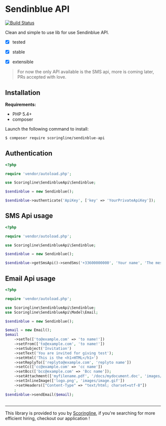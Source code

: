 Sendinblue API
==============

[![Build Status](https://travis-ci.org/ScoringLine/SendinblueApi.svg?branch=master)](https://travis-ci.org/ScoringLine/SendinblueApi)

Clean and simple to use lib for use Sendinblue API.

- [x] tested
- [x] stable
- [x] extensible


> For now the only API available is the SMS api, more is coming later, PRs accepted with love.

Installation
------------

**Requirements:**

* PHP 5.4+
* composer

Launch the following command to install:

```bash
$ composer require scoringline/sendinblue-api
```

Authentication
--------------

```php
<?php

require 'vendor/autoload.php';

use Scoringline\SendinblueApi\Sendinblue;

$sendinblue = new Sendinblue();

$sendinblue->authenticate('ApiKey', ['key' => 'YourPrivateApiKey']);
```


SMS Api usage
-------------

```php
<?php

require 'vendor/autoload.php';

use Scoringline\SendinblueApi\Sendinblue;

$sendinblue = new Sendinblue();

$sendinblue->getSmsApi()->sendSms('+33600000000', 'Your name', 'The message you want to send');
```

Email Api usage
-------------
```php
<?php

require 'vendor/autoload.php';

use Scoringline\SendinblueApi\Sendinblue;
use Scoringline\SendinblueApi\Model\Email;

$sendinblue = new Sendinblue();

$email = new Email();
$email
    ->setTo(['to@example.com' => 'to name!'])
    ->setFrom(['to@example.com', 'to name!'])
    ->setSubject('Invitation')
    ->setText('You are invited for giving test');
    ->setHtml('This is the <h1>HTML</h1>')
    ->setReplyTo(['replyto@example.com', 'replyto name'])
    ->setCc(['cc@example.com' => 'cc name'])
    ->setBcc(['bcc@example.com' => 'Bcc name']);
    ->setAttachment(['myfilename.pdf', '/docs/mydocument.doc', 'images/image.gif'])
    ->setInlineImage(['logo.png', 'images/image.gif'])
    ->setHeaders(["Content-Type" => "text/html; charset=utf-8"])
    ;
$sendinblue->sendEmail($email);    
    
```

----------------------------------------------------------------

This library is provided to you by [Scoringline](http://en.scoringline.com), if you're searching for more efficient hiring, checkout our application !
